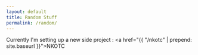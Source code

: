 ```yaml
---
layout: default
title: Random Stuff
permalink: /random/
---
```

Currently I'm setting up a new side project :  <a href="{{ "/nkotc" | prepend: site.baseurl }}">NKOTC</a>
<!--
https://thehumaninthemachine.com/agnes-crepet/2017-october-31

ninja Squad:
2012-09-13-hello-ninja-squad.md:authors: [acrepet, cexbrayat, clacote, jbnizet]
2012-10-19-java-championne.md:author: acrepet
2012-11-22-devoxx.md:authors: [acrepet, clacote]
2013-01-17-ninjackaton-lambda.md:authors: [cexbrayat, jbnizet, acrepet, clacote]
2013-08-22-ninja-squad-1-an.md:authors: [acrepet, cexbrayat, clacote, jbnizet]
2013-09-11-rentree-des-ninjas.md:author: acrepet
2014-08-13-hibernate-4-cache.md:author: acrepet
2015-08-28-rentree-2015.md:author: acrepet
2016-02-14-cadendrier-formations-debut2016.md:author: acrepet
2016-03-08-ninja-tips-1-angular-2-html-parser.md:author: acrepet

avataria

numero zero
-->
